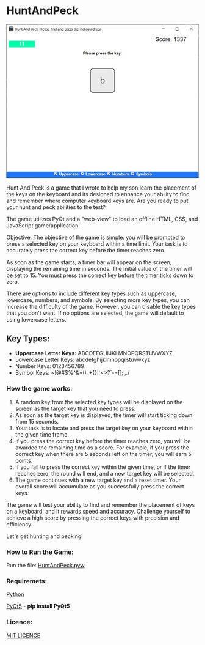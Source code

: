 # HuntAndPeck
![Preview](preview.jpg)

Hunt And Peck is a game that I wrote to help my son learn the placement of the keys on the keyboard and its designed to enhance your ability to find and remember where computer keyboard keys are.  Are you ready to put your hunt and peck abilities to the test?

The game utilizes PyQt and a "web-view" to load an offline HTML, CSS, and JavaScript game/application.

Objective:
The objective of the game is simple: you will be prompted to press a selected key on your keyboard within a time limit. Your task is to accurately press the correct key before the timer reaches zero.

As soon as the game starts, a timer bar will appear on the screen, displaying the remaining time in seconds. The initial value of the timer will be set to 15. You must press the correct key before the timer ticks down to zero.

There are options to include different key types such as uppercase, lowercase, numbers, and symbols. By selecting more key types, you can increase the difficulty of the game. However, you can disable the key types that you don't want. If no options are selected, the game will default to using lowercase letters.

## Key Types:
* **Uppercase Letter Keys:** ABCDEFGHIJKLMNOPQRSTUVWXYZ
* Lowercase Letter Keys: abcdefghijklmnopqrstuvwxyz
* Number Keys: 0123456789
* Symbol Keys: ~!@#$%^&*()_+{}|:<>?`-=[];',./

### How the game works:

1. A random key from the selected key types will be displayed on the screen as the target key that you need to press.
2. As soon as the target key is displayed, the timer will start ticking down from 15 seconds.
3. Your task is to locate and press the target key on your keyboard within the given time frame.
4. If you press the correct key before the timer reaches zero, you will be awarded the remaining time as a score. For example, if you press the correct key when there are 5 seconds left on the timer, you will earn 5 points.
5. If you fail to press the correct key within the given time, or if the timer reaches zero, the round will end, and a new target key will be selected.
6. The game continues with a new target key and a reset timer. Your overall score will accumulate as you successfully press the correct keys.

The game will test your ability to find and remember the placement of keys on a keyboard, and it rewards speed and accuracy. Challenge yourself to achieve a high score by pressing the correct keys with precision and efficiency.

Let's get hunting and pecking!

### How to Run the Game:

Run the file: [HuntAndPeck.pyw](HuntAndPeck.pyw)

### Requiremets:
[Python](https://www.python.org/downloads/)

[PyQt5](https://pypi.org/project/PyQt5/) - __pip install PyQt5__

### Licence:
[MIT LICENCE](LICENSE)
